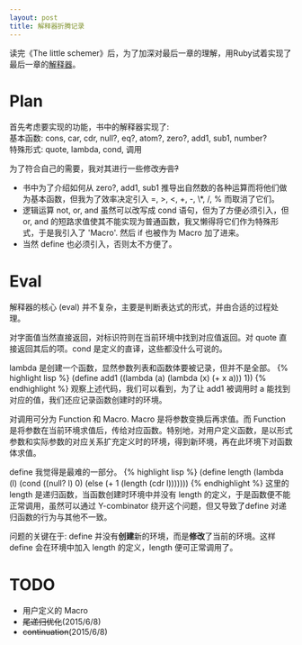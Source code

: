 ```yaml
---
layout: post
title: 解释器折腾记录
---
```


读完《The little schemer》后，为了加深对最后一章的理解，用Ruby试着实现了最后一章的<a href="https://github.com/codeworm96/risp">解释器</a>。

# Plan

首先考虑要实现的功能，书中的解释器实现了:<br />
基本函数: cons, car, cdr, null?, eq?, atom?,
zero?, add1, sub1, number?<br />
特殊形式: quote, lambda, cond, 调用<br />

为了符合自己的需要，我对其进行一些修改<del>方言?</del><br />
<ul>
<li>
书中为了介绍如何从 zero?, add1, sub1 推导出自然数的各种运算而将他们做为基本函数，但我为了效率决定引入 =, >, <, +, -, \*, /, % 而取消了它们。
</li>
<li>
逻辑运算 not, or, and 虽然可以改写成 cond 语句，但为了方便必须引入，但 or, and 的短路求值使其不能实现为普通函数，我又懒得将它们作为特殊形式，于是我引入了 'Macro'. 然后 if 也被作为 Macro 加了进来。
</li>
<li>
当然 define 也必须引入，否则太不方便了。
</li>
</ul>

# Eval
解释器的核心 (eval) 并不复杂，主要是判断表达式的形式，并由合适的过程处理。

对字面值当然直接返回，对标识符则在当前环境中找到对应值返回。对 quote 直接返回其后的项。cond 是定义的直译，这些都没什么可说的。

lambda 是创建一个函数，显然参数列表和函数体要被记录，但并不是全部。
{% highlight lisp %}
(define add1 ((lambda (a)
                      (lambda (x)
                              (+ x a))) 1))
{% endhighlight %}
观察上述代码，我们可以看到，为了让 add1 被调用时 a 能找到对应的值，我们还应记录函数创建时的环境。

对调用可分为 Function 和 Macro. Macro 是将参数变换后再求值。而 Function 是将参数在当前环境求值后，传给对应函数。特别地，对用户定义函数，是以形式参数和实际参数的对应关系扩充定义时的环境，得到新环境，再在此环境下对函数体求值。

define 我觉得是最难的一部分。
{% highlight lisp %}
(define length
  (lambda (l)
    (cond
      ((null? l) 0)
      (else (+ 1 (length (cdr l)))))))
{% endhighlight %}
这里的 length 是递归函数，当函数创建时环境中并没有 length 的定义，于是函数便不能正常调用，虽然可以通过 Y-combinator 绕开这个问题，但又导致了define 对递归函数的行为与其他不一致。

问题的关键在于: define 并没有**创建**新的环境，而是**修改**了当前的环境。这样
define 会在环境中加入 length 的定义，length 便可正常调用了。

# TODO
<ul>
<li>用户定义的 Macro</li>
<li><del>尾递归优化</del>(2015/6/8)</li>
<li><del>continuation</del>(2015/6/8)</li>
</ul>

